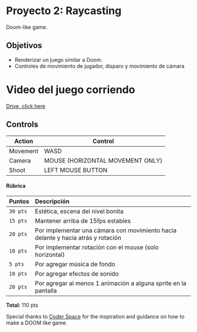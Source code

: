 # Proyecto 2: Raycasting
Doom-like game. 

## Objetivos
- Renderizar un juego similar a Doom.
- Controles de movimiento de jugador, disparo y movimiento de cámara

# Video del juego corriendo
[Drive, click here](https://drive.google.com/file/d/1Ij5f3N-URXv07n29z09Yrtk_jtudSo6F/view?usp=sharing)

## Controls

| Action             | Control                                                                |
| ----------------- | ------------------------------------------------------------------ |
| Movement | WASD |
| Camera | MOUSE (HORIZONTAL MOVEMENT ONLY) |
| Shoot | LEFT MOUSE BUTTON |

#### Rúbrica

| Puntos | Descripción                     |
| :-------- | :-------------------------------- |
| `30 pts`              | Estética, escena del nivel bonita |
| `15 pts`              | Mantener arriba de 15fps estables |
| `20 pts`              | Por implementar una cámara con movimiento hacia delante y hacia atrás y rotación |
| `10 pts`              | Por implementar rotación con el mouse (solo horizontal) |
| `5 pts`              | Por agregar música de fondo |
| `10 pts`              | Por agregar efectos de sonido |
| `20 pts`              | Por agregar al menos 1 animación a alguna sprite en la pantalla |

**Total:** 110 pts

Special thanks to [Coder Space](https://www.youtube.com/@CoderSpaceChannel) for the inspiration and guidance on how to make a DOOM like game.
